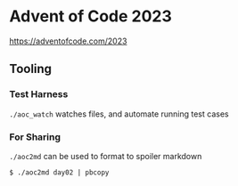 # Advent of Code 2023

https://adventofcode.com/2023

## Tooling

### Test Harness

`./aoc_watch` watches files, and automate running test cases

### For Sharing

`./aoc2md` can be used to format to spoiler markdown

```shell
$ ./aoc2md day02 | pbcopy
```

